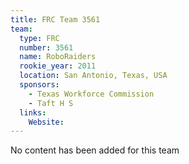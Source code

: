 ```yaml
---
title: FRC Team 3561
team:
  type: FRC
  number: 3561
  name: RoboRaiders
  rookie_year: 2011
  location: San Antonio, Texas, USA
  sponsors:
    - Texas Workforce Commission
    - Taft H S
  links:
    Website: 
---
```

No content has been added for this team